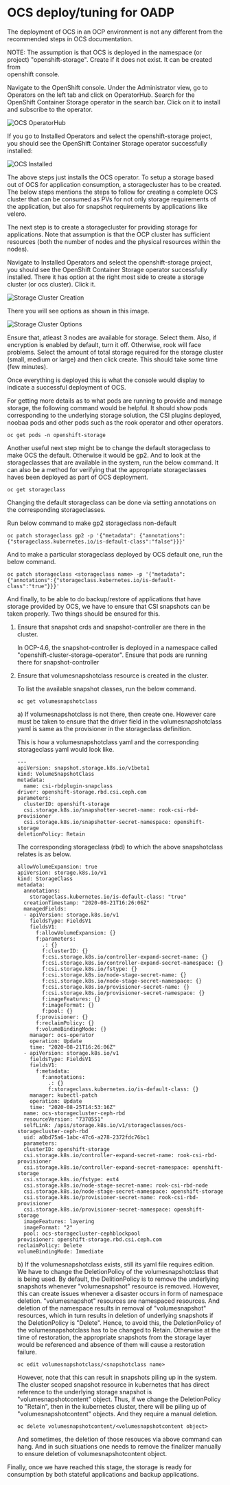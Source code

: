 # OCS deploy/tuning for OADP
The deployment of OCS in an OCP environment is not any different from the
recommended steps in OCS documentation.

NOTE: The assumption is that OCS is deployed in the namespace (or project) "openshift-storage". Create if it does not exist. It can be created from\
      openshift console.

Navigate to the OpenShift console. Under the Administrator view, go to Operators on the left tab and click on OperatorHub. Search for the OpenShift Container Storage operator in the search bar. Click on it to install and subscribe to the operator.

![OCS OperatorHub](/images/ocs_operatorhub.png)

If you go to Installed Operators and select the openshift-storage project, you should see the OpenShift Container Storage operator successfully installed:

![OCS Installed](/images/ocs_installed.png)

The above steps just installs the OCS operator. To setup a storage based out of OCS for application consumption, a storagecluster
has to be created. The below steps mentions the steps to follow for creating a complete OCS cluster that can be consumed as PVs
for not only storage requirements of the application, but also for snapshot requirements by applications like velero.

The next step is to create a storagecluster for providing storage for applications. Note that assumption is that the OCP cluster has
sufficient resources (both the number of nodes and the physical resources within the nodes).

Navigate to Installed Operators and select the openshift-storage project, you should see the OpenShift Container Storage operator successfully installed.
There it has option at the right most side to create a storage cluster (or ocs cluster). Click it.

![Storage Cluster Creation](/ocs/images/storage_cluster_creation.png)

There you will see options as shown in this image.

![Storage Cluster Options](/ocs/images/storage_cluster_options.png)

Ensure that, atleast 3 nodes are available for storage. Select them.
Also, if encryption is enabled by default, turn it off. Otherwise, rook
will face problems. Select the amount of total storage required for the
storage cluster (small, medium or large) and then click create. This should
take some time (few minutes).

Once everything is deployed this is what the console would display to indicate
a successful deployment of OCS.

For getting more details as to what pods are running to provide and manage storage,
the following command would be helpful. It should show pods corresponding to the
underlying storage solution, the CSI plugins deployed, noobaa pods and other pods
such as the rook operator and other operators.
```
oc get pods -n openshift-storage
```

Another useful next step might be to change the default storageclass to make OCS the
default. Otherwise it would be gp2. And to look at the storageclasses that are available
in the system, run the below command. It can also be a method for verifying that the
appropriate storageclasses haves been deployed as part of OCS deployment.
```
oc get storageclass
```

Changing the default storageclass can be done via setting annotations on the
corresponding storageclasses.

Run below command to make gp2 storageclass non-default
```
oc patch storageclass gp2 -p '{"metadata": {"annotations":{"storageclass.kubernetes.io/is-default-class":"false"}}}'
```

And to make a particular storageclass deployed by OCS default one, run the below command.
```
oc patch storageclass <storageclass name> -p '{"metadata": {"annotations":{"storageclass.kubernetes.io/is-default-class":"true"}}}'
```

And finally, to be able to do backup/restore of applications that have storage provided by OCS, we have to ensure that
CSI snapshots can be taken properly. Two things should be ensured for this.

1) Ensure that snapshot crds and snapshot-controller are there in the cluster.

   In OCP-4.6, the snapshot-controller is deployed in a namespace called "openshift-cluster-storage-operator". Ensure
   that pods are running there for snapshot-controller

2) Ensure that volumesnapshotclass resource is created in the cluster.

   To list the available snapshot classes, run the below command.
   ```
   oc get volumesnapshotclass
   ```

    a) If volumesnapshotclass is not there, then create one. However care must be taken to ensure that the driver field
    in the volumesnapshotclass yaml is same as the provisioner in the storageclass definition.

    This is how a volumesnapshotclass yaml and the corresponding storageclass yaml would look like.
    ```
    ---
    apiVersion: snapshot.storage.k8s.io/v1beta1
    kind: VolumeSnapshotClass
    metadata:
      name: csi-rbdplugin-snapclass
    driver: openshift-storage.rbd.csi.ceph.com
    parameters:
      clusterID: openshift-storage
      csi.storage.k8s.io/snapshotter-secret-name: rook-csi-rbd-provisioner
      csi.storage.k8s.io/snapshotter-secret-namespace: openshift-storage
    deletionPolicy: Retain
    ```

    The corresponding storageclass (rbd) to which the above snapshotclass relates is as below.
    ```
    allowVolumeExpansion: true
    apiVersion: storage.k8s.io/v1
    kind: StorageClass
    metadata:
      annotations:
        storageclass.kubernetes.io/is-default-class: "true"
      creationTimestamp: "2020-08-21T16:26:06Z"
      managedFields:
      - apiVersion: storage.k8s.io/v1
        fieldsType: FieldsV1
        fieldsV1:
          f:allowVolumeExpansion: {}
          f:parameters:
            .: {}
            f:clusterID: {}
            f:csi.storage.k8s.io/controller-expand-secret-name: {}
            f:csi.storage.k8s.io/controller-expand-secret-namespace: {}
            f:csi.storage.k8s.io/fstype: {}
            f:csi.storage.k8s.io/node-stage-secret-name: {}
            f:csi.storage.k8s.io/node-stage-secret-namespace: {}
            f:csi.storage.k8s.io/provisioner-secret-name: {}
            f:csi.storage.k8s.io/provisioner-secret-namespace: {}
            f:imageFeatures: {}
            f:imageFormat: {}
            f:pool: {}
          f:provisioner: {}
          f:reclaimPolicy: {}
          f:volumeBindingMode: {}
        manager: ocs-operator
        operation: Update
        time: "2020-08-21T16:26:06Z"
      - apiVersion: storage.k8s.io/v1
        fieldsType: FieldsV1
        fieldsV1:
          f:metadata:
            f:annotations:
              .: {}
              f:storageclass.kubernetes.io/is-default-class: {}
        manager: kubectl-patch
        operation: Update
        time: "2020-08-25T14:53:16Z"
      name: ocs-storagecluster-ceph-rbd
      resourceVersion: "7370551"
      selfLink: /apis/storage.k8s.io/v1/storageclasses/ocs-storagecluster-ceph-rbd
      uid: a0bd75a6-1abc-47c6-a278-2372fdc76bc1
      parameters:
      clusterID: openshift-storage
      csi.storage.k8s.io/controller-expand-secret-name: rook-csi-rbd-provisioner
      csi.storage.k8s.io/controller-expand-secret-namespace: openshift-storage
      csi.storage.k8s.io/fstype: ext4
      csi.storage.k8s.io/node-stage-secret-name: rook-csi-rbd-node
      csi.storage.k8s.io/node-stage-secret-namespace: openshift-storage
      csi.storage.k8s.io/provisioner-secret-name: rook-csi-rbd-provisioner
      csi.storage.k8s.io/provisioner-secret-namespace: openshift-storage
      imageFeatures: layering
      imageFormat: "2"
      pool: ocs-storagecluster-cephblockpool
    provisioner: openshift-storage.rbd.csi.ceph.com
    reclaimPolicy: Delete
    volumeBindingMode: Immediate
    ```

    b) If the volumesnapshotclass exists, still its yaml file requires edition. We have to change the DeletionPolicy
    of the volumesnapshotclass that is being used. By default, the DelitionPolicy is to remove the underlying snapshots
    whenever "volumesnapshot" resource is removed. However, this can create issues whenever a disaster occurs in form of
    namespace deletion. "volumesnapshot" resources are namespaced resources. And deletion of the namespace results in
    removal of "volumesnapshot" resources, which in turn results in deletion of underlying snapshots if the DeletionPolicy
    is "Delete". Hence, to avoid this, the DeletionPolicy of the volumesnapshotclass has to be changed to Retain. Otherwise
    at the time of restoration, the appropriate snapshots from the storage layer would be referenced and absence of them will
    cause a restoration failure.

    ```
    oc edit volumesnapshotclass/<snapshotclass name>
    ```

    However, note that this can result in snapshots piling up in the system. The cluster scoped snapshot resource in
    kubernetes that has direct reference to the underlying storage snapshot is "volumesnapshotcontent" object. Thus, if we
    change the DeletionPolicy to "Retain", then in the kubernetes cluster, there will be piling up of "volumesnapshotcontent"
    objects. And they require a manual deletion.

    ```
    oc delete volumesnapshotcontent/<volumesnapshotcontent object>
    ```

    And sometimes, the deletion of those resouces via above command can hang. And in such situations one needs to remove the
    finalizer manually to ensure deletion of volumesnapshotcontent object.

Finally, once we have reached this stage, the storage is ready for consumption by both stateful applications and backup applications.

